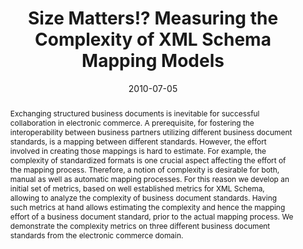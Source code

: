 ---
abstract: Exchanging structured business documents is inevitable for successful collaboration
  in electronic commerce. A prerequisite, for fostering the interoperability between
  business partners utilizing different business document standards, is a mapping
  between different standards. However, the effort involved in creating those mappings
  is hard to estimate. For example, the complexity of standardized formats is one
  crucial aspect affecting the effort of the mapping process. Therefore, a notion
  of complexity is desirable for both, manual as well as automatic mapping processes.
  For this reason we develop an initial set of metrics, based on well established
  metrics for XML Schema, allowing to analyze the complexity of business document
  standards. Having such metrics at hand allows estimating the complexity and hence
  the mapping effort of a business document standard, prior to the actual mapping
  process. We demonstrate the complexity metrics on three different business document
  standards from the electronic commerce domain.
authors:
- Christian Pichler
- Michael Strommer
- Christian Huemer
date: '2010-07-05'
featured: false
links:
- name: Publik
  url: https://publik.tuwien.ac.at/showentry.php?ID=187939&lang=2
publication: 'Talk: International Workshop on Service Computing for B2B, Miami, USA;
  07-05-2010 - 07-10-2010; in: "Proceedings of the 6th World Congress on Services",
  IEEE, (2010), ISBN: 978-0-7695-4129-7; 497 - 502'
publication_types:
- '1'
publishDate: '2010-07-05'
title: Size Matters!? Measuring the Complexity of XML Schema Mapping Models
url_pdf: http://publik.tuwien.ac.at/files/PubDat_187939.pdf
---